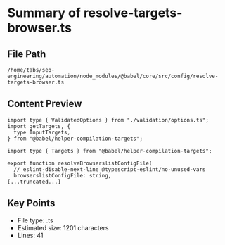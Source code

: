 # Summary of resolve-targets-browser.ts
  
## File Path
`/home/tabs/seo-engineering/automation/node_modules/@babel/core/src/config/resolve-targets-browser.ts`

## Content Preview
```
import type { ValidatedOptions } from "./validation/options.ts";
import getTargets, {
  type InputTargets,
} from "@babel/helper-compilation-targets";

import type { Targets } from "@babel/helper-compilation-targets";

export function resolveBrowserslistConfigFile(
  // eslint-disable-next-line @typescript-eslint/no-unused-vars
  browserslistConfigFile: string,
[...truncated...]
```

## Key Points
- File type: .ts
- Estimated size: 1201 characters
- Lines: 41
